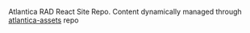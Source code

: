 Atlantica RAD React Site Repo. 
Content dynamically managed through [atlantica-assets](https://github.com/kaplantm/atlantica-assets) repo
